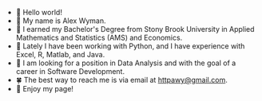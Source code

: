 - 🍃 Hello world!
- 🍏 My name is Alex Wyman.
- 🌵 I earned my Bachelor's Degree from Stony Brook University in Applied Mathematics and Statistics (AMS) and Economics.
- 🌱 Lately I have been working with Python, and I have experience with Excel, R, Matlab, and Java. 
- 🌿 I am looking for a position in Data Analysis and with the goal of a career in Software Development.
- 🍀 The best way to reach me is via email at httpawy@gmail.com.
- 💚 Enjoy my page!
